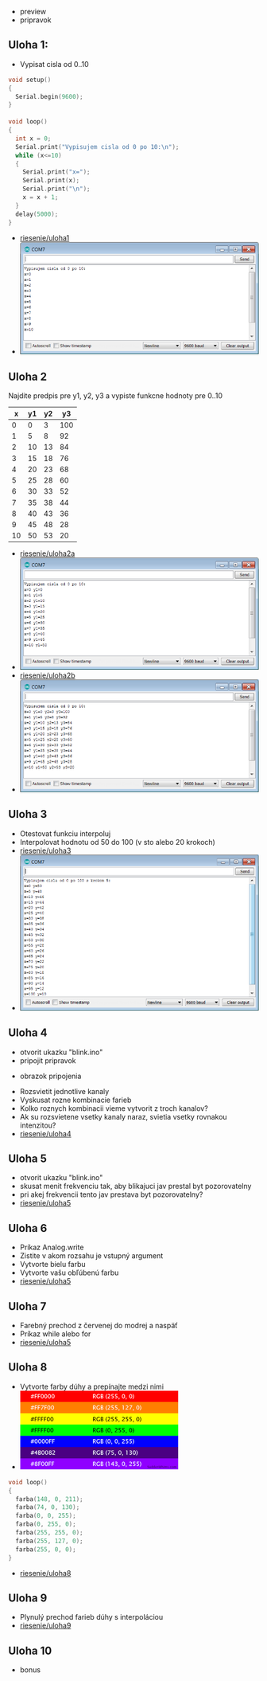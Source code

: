 - preview
- pripravok 

## Uloha 1:

- Vypisat cisla od 0..10

```C
void setup() 
{
  Serial.begin(9600);
}

void loop() 
{
  int x = 0;
  Serial.print("Vypisujem cisla od 0 po 10:\n");
  while (x<=10)
  {
    Serial.print("x=");
    Serial.print(x);
    Serial.print("\n");
    x = x + 1;
  }
  delay(5000);
}
```

- [riesenie/uloha1](riesenie/prog1_u1.ino)
- ![uloha1](riesenie/prog1_u1.png)

## Uloha 2

Najdite predpis pre y1, y2, y3 a vypiste funkcne hodnoty pre 0..10

| x  | y1  | y2  | y3  |
-----|-----|-----|-----|
| 0  | 0   | 3   | 100 |
| 1  | 5   | 8   | 92  |
| 2  | 10  | 13  | 84  |
| 3  | 15  | 18  | 76  |
| 4  | 20  | 23  | 68  |
| 5  | 25  | 28  | 60  |
| 6  | 30  | 33  | 52  |
| 7  | 35  | 38  | 44  |
| 8  | 40  | 43  | 36  |
| 9  | 45  | 48  | 28  |
| 10 | 50  | 53  | 20  |

- [riesenie/uloha2a](riesenie/prog2_u2a.ino)
- ![uloha2a](riesenie/prog2_u2a.png)
- [riesenie/uloha2b](riesenie/prog2_u2b.ino)
- ![uloha2b](riesenie/prog3_u2b.png)

## Uloha 3

- Otestovat funkciu interpoluj
- Interpolovat hodnotu od 50 do 100 (v sto alebo 20 krokoch)
- [riesenie/uloha3](riesenie/prog4_u3.ino)
- ![uloha3](riesenie/prog4_u3.png)

## Uloha 4
- otvorit ukazku "blink.ino"
- pripojit pripravok
+ obrazok pripojenia 
- Rozsvietit jednotlive kanaly
- Vyskusat rozne kombinacie farieb
- Kolko roznych kombinacii vieme vytvorit z troch kanalov? 
- Ak su rozsvietene vsetky kanaly naraz, svietia vsetky rovnakou intenzitou?
- [riesenie/uloha4](riesenie/prog5_u4.ino)

## Uloha 5
- otvorit ukazku "blink.ino"
- skusat menit frekvenciu tak, aby blikajuci jav prestal byt pozorovatelny
- pri akej frekvencii tento jav prestava byt pozorovatelny?
- [riesenie/uloha5](riesenie/prog6_u5.ino)

## Uloha 6
- Príkaz Analog.write
- Zistite v akom rozsahu je vstupný argument
- Vytvorte bielu farbu
- Vytvorte vašu obľúbenú farbu
- [riesenie/uloha5](riesenie/prog7_u6.ino)

## Uloha 7
- Farebný prechod z červenej do modrej a naspäť 
- Príkaz while alebo for
- [riesenie/uloha5](riesenie/prog8_u7.ino)

## Uloha 8
- Vytvorte farby dúhy a prepínajte medzi nimi
- ![rainbow](rainbow.png)

```C
void loop() 
{
  farba(148, 0, 211);
  farba(74, 0, 130);
  farba(0, 0, 255);
  farba(0, 255, 0);
  farba(255, 255, 0);
  farba(255, 127, 0);
  farba(255, 0, 0);
}

``` 

- [riesenie/uloha8](riesenie/prog9_u8.ino)

## Uloha 9
- Plynulý prechod farieb dúhy s interpoláciou
- [riesenie/uloha9](riesenie/prog9_u10.ino)

## Uloha 10
- bonus

